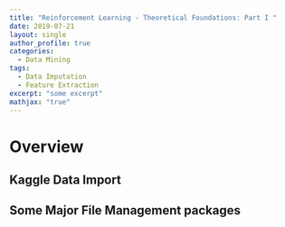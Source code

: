 ```yaml
---
title: "Reinforcement Learning - Theoretical Foundations: Part I "
date: 2019-07-21
layout: single
author_profile: true
categories:
  - Data Mining
tags: 
  - Data Imputation
  - Feature Extraction
excerpt: "some excerpt"
mathjax: "true"
---
```

# Overview

## Kaggle Data Import

## Some Major File Management packages